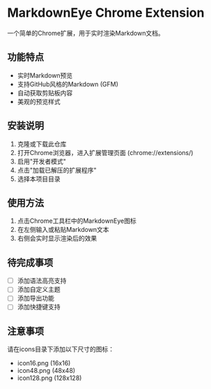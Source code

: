 # MarkdownEye Chrome Extension

一个简单的Chrome扩展，用于实时渲染Markdown文档。

## 功能特点

- 实时Markdown预览
- 支持GitHub风格的Markdown (GFM)
- 自动获取剪贴板内容
- 美观的预览样式

## 安装说明

1. 克隆或下载此仓库
2. 打开Chrome浏览器，进入扩展管理页面 (chrome://extensions/)
3. 启用"开发者模式"
4. 点击"加载已解压的扩展程序"
5. 选择本项目目录

## 使用方法

1. 点击Chrome工具栏中的MarkdownEye图标
2. 在左侧输入或粘贴Markdown文本
3. 右侧会实时显示渲染后的效果

## 待完成事项

- [ ] 添加语法高亮支持
- [ ] 添加自定义主题
- [ ] 添加导出功能
- [ ] 添加快捷键支持

## 注意事项

请在icons目录下添加以下尺寸的图标：
- icon16.png (16x16)
- icon48.png (48x48)
- icon128.png (128x128)
